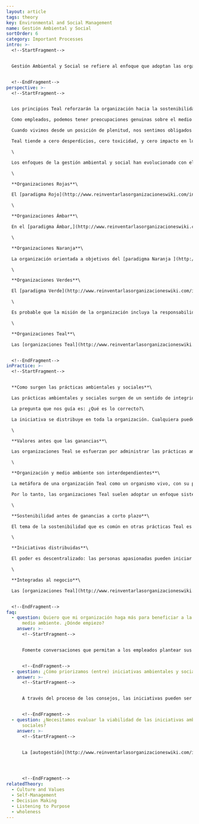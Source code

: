 ```yaml
---
layout: article
tags: theory
key: Environmental and Social Management
name: Gestión Ambiental y Social
sortOrder: 6
category: Important Processes
intro: >-
  <!--StartFragment-->


  Gestión Ambiental y Social se refiere al enfoque que adoptan las organizaciones Teal en cuanto a su impacto ambiental y social. Hoy en día muchas compañías están incluyendo la responsabilidad social corporativa, el valor compartido estratégico (shared Value), y la información estandarizada en sus procesos principales. Algunos de ellos consideran que la sostenibilidad y la agenda de los Objetivos de Desarrollo Sostenible forman parte de su estrategia.


  <!--EndFragment-->
perspective: >-
  <!--StartFragment-->


  Los principios Teal reforzarán la organización hacia la sostenibilidad, porque los impactos sociales y ambientales serán parte de la vida cotidiana. Desde una perspectiva Teal - Evolutivo, todo comienza con la rectitud interior.\

  Como empleados, podemos tener preocupaciones genuinas sobre el medio ambiente y las comunidades en las que trabajamos. En las Organizaciones Teal, el poder es descentralizado; Por lo tanto, las iniciativas ambientales y sociales pueden ser iniciadas por personas apasionadas que unen fuerzas desde cualquier lugar de la organización.\

  Cuando vivimos desde un posición de plenitud, nos sentimos obligados a hacer nuestra parte para sanar nuestra relación rota con la vida en todas sus formas.\

  Teal tiende a cero desperdicios, cero toxicidad, y cero impacto en los ecosistemas Por el momento, iniciativas como el B-Corps y la constitución de Holacracy ofrecen interesantes caminos para el liderazgo Teal.\

  \

  Los enfoques de la gestión ambiental y social han evolucionado con el tiempo, desde cómo se puede utilizar o explotar un recurso hasta cómo se puede servir.\

  \

  **Organizaciones Rojas**\

  El [paradigma Rojo](http://www.reinventarlasorganizacioneswiki.com/index.php?title=El_paradigma_Rojo_y_las_Organizaciones "El paradigma Rojo y las Organizaciones") se basa en la gestión social a través del poder. La organización está sujeta a la naturaleza y al medio ambiente, que podría dictar ritmos tribales. El Rojo ve el ambiente a través del filtro del potencial de uso. ¿Qué en el ambiente está abierto para ser adquirido, para que podamos aumentar nuestra capacidad de sobrevivir y prosperar?\

  \

  **Organizaciones Ámbar**\

  En el [paradigma Ámbar,](http://www.reinventarlasorganizacioneswiki.com/index.php?title=El_Paradigma_%C3%81mbar_y_las_Organizaciones "El Paradigma Ámbar y las Organizaciones") las organizaciones tienden a ser autónomas, separadas del mundo exterior y dirigidas por una jerarquía. Las prioridades sociales favorecen a aquellos con estatus basado en el nacimiento, la educación y el género. El ambiente es visto como predecible y las organizaciones buscan formas de controlarlo para su beneficio, por ejemplo en proyectos de riego. Con Ámbar, surgieron las primeras culturas altas del mundo. Las estructuras estables y los procesos a largo plazo introducidos trajeron cambios sin precedentes a la estructura social y su potencial.\

  \

  **Organizaciones Naranja**\

  La organización orientada a objetivos del [paradigma Naranja ](http://www.reinventarlasorganizacioneswiki.com/index.php?title=El_Paradigma_Naranja_y_las_Organizaciones "El Paradigma Naranja y las Organizaciones")se centra en resolver problemas tangibles. El crecimiento es una consecuencia de alcanzar con éxito sus objetivos, con un excedente de recursos (beneficio). No alcanzar los objetivos durante un tiempo, trae como resultado la muerte de la organización. Existe la creencia de que las organizaciones más fuertes y mejores sobrevivirán. En las organizaciones Naranja, los esfuerzos sociales y ambientales suelen estar enfocados a asegurar el cumplimiento de las obligaciones legales. Esto no implica necesariamente que Naranja rechace el valor de estas causas. Más bien, estas organizaciones sólo pueden justificar tomar acciones que beneficien a la sociedad y al medio ambiente si estas acciones también contribuyen a los objetivos de la organización. Para Naranja, tales iniciativas necesitarían de otra manera su propia organización, con objetivos que incluyan esas metas. Algunas organizaciones Naranja han adoptado constructivamente las prácticas de Responsabilidad Social Corporativa. Algunas contribuciones han sido notables. Las organizaciones Naranja usan con frecuencia sus iniciativas de RSC para apoyar su imagen de marca a través del marketing.\

  \

  **Organizaciones Verdes**\

  El [paradigma Verde](http://www.reinventarlasorganizacioneswiki.com/index.php?title=El_Paradigma_Verde_y_las_Organizaciones "El Paradigma Verde y las Organizaciones") considera a la comunidad (y, por extensión, al medio ambiente) como una parte interesada en el negocio. El impulso pluralista Verde significa que es importante no sólo tener éxito como organización, sino también levantar a otros para que también puedan tener más éxito. El diálogo con las partes interesadas forma parte de las organizaciones verdes y, en su momento, es uno de los temas centrales de las estrategias de RSE\

  \

  Es probable que la misión de la organización incluya la responsabilidad social. Por ejemplo, las organizaciones Verdes podrían trabajar con proveedores de países en desarrollo para mantener condiciones de trabajo humanas. Pueden centrarse en su huella de carbono o esforzarse para que los productos y envases sean reciclables.\

  \

  **Organizaciones Teal**\

  Las [organizaciones Teal](http://www.reinventarlasorganizacioneswiki.com/index.php?title=El_Paradigma_Teal_y_las_organizaciones "El Paradigma Teal y las organizaciones") se ven a sí mismas como parte de un sistema vivo. Eso incluye no sólo la organización misma, sino también el entorno que la rodea. Por lo tanto, las organizaciones Teal a menudo toman medidas para mejorar también su entorno: • La responsabilidad social y ambiental surge de lo que se percibe como "lo correcto", basado en los valores de la organización. • Se toman medidas significativas para reducir los residuos, la toxicidad y otros impactos en la biosfera. • Las nuevas prácticas pueden surgir de cualquier parte de la organización. • El costo no tiene que ser el principal factor determinante. A medida que la sociedad en su conjunto se desplaza hacia el paradigma Teal Evolutivo, podemos ver más experimentos legales a lo largo de la línea de constitución de la Holacracy y B-Corps. En el capítulo final de su libro, Laloux especula acerca de un cambio aún más profundo: Tal vez en una sociedad Teal, ya no pensaríamos en términos de propiedad, sino en términos de mayordomía? Este cambio tendría profundas implicaciones en términos de propiedad legal de las organizaciones. Sólo el tiempo dirá si y cómo se desarrollará tal escenario.


  <!--EndFragment-->
inPractice: >-
  <!--StartFragment-->


  **Como surgen las prácticas ambientales y sociales**\

  Las prácticas ambientales y sociales surgen de un sentido de integridad personal y corporativa.\

  La pregunta que nos guía es: ¿Qué es lo correcto?\

  La iniciativa se distribuye en toda la organización. Cualquiera puede percibir lo que se necesita y elevarlo.\

  \

  **Valores antes que las ganancias**\

  Las organizaciones Teal se esfuerzan por administrar las prácticas ambientales y sociales antes que las ganancias. Como dijo AES en una audiencia pública: "Si la empresa percibe un conflicto entre ... valores y ganancias, tratará de adherirse a sus valores -incluso si hacerlo podría traer una disminución en las ganancias o una pérdida de oportunidades".\

  \

  **Organización y medio ambiente son interdependientes**\

  La metáfora de una organización Teal como un organismo vivo, con su propio propósito e intención, se extiende al ambiente. Tanto la organización como el medio ambiente en el que vive se consideran parte de un sistema vivo. Como tal, la organización depende de su entorno y de las estructuras sociales que lo afectan. Es decir, la organización no puede prosperar sin un ambiente saludable.\

  Por lo tanto, las organizaciones Teal suelen adoptar un enfoque sistémico para mejorar el medio ambiente o las estructuras sociales en las que la organización está activa, especialmente cuando ese entorno es necesario para lograr el propósito de la organización.\

  \

  **Sostenibilidad antes de ganancias a corto plazo**\

  El tema de la sostenibilidad que es común en otras prácticas Teal es también prominente en el área de gestión ambiental y social. Teal insiste en un enfoque sostenible a largo plazo para ofrecer valor. Una de las razones es que Teal siente que la explotación de la vida misma para ganancias financieras a corto plazo es inmoral. Poner en riesgo el potencial futuro del propósito se considera imprudente y es un error hacerlo. Teal a menudo toma medidas proactivas para mejorar el medio ambiente y los aspectos sociales de su entorno a largo plazo - con el fin de aumentar la sostenibilidad del propósito - incluso si no puede haber beneficios en el plazo inmediato.\

  \

  **Iniciativas distribuidas**\

  El poder es descentralizado: las personas apasionadas pueden iniciar la actividad desde cualquier parte de la organización. Cuando [Patagonia ](http://www.patagonia.com/es_US)trasladó su almacén a Reno, cuatro empleados notaron que la mayor parte de las tierras silvestres de Nevada no eran Área protegida. Ellos desencadenaron una iniciativa que resultó en 1,2 millones de acres de naturaleza salvaje protegida.\

  \

  **Integradas al negocio**\

  Las [organizaciones Teal](http://www.reinventarlasorganizacioneswiki.com/index.php?title=El_Paradigma_Teal_y_las_organizaciones "El Paradigma Teal y las organizaciones") no tienen (normalmente) unidades separadas para la Responsabilidad Social Corporativa. Buurtzorg agrega nuevos servicios en respuesta a necesidades sociales emergentes detectadas por las enfermeras, por ejemplo, para ayudar a los pacientes de Alzheimer a manejar las tareas domésticas.


  <!--EndFragment-->
faq:
  - question: Quiero que mi organización haga más para beneficiar a la sociedad y al
      medio ambiente. ¿Dónde empiezo?
    answer: >-
      <!--StartFragment-->


      Fomente conversaciones que permitan a los empleados plantear sus preocupaciones. Cree un entorno que defienda nuevas prácticas. Las iniciativas sociales y ambientales surgen cuando estos valores están alineados con el propósito de la organización.


      <!--EndFragment-->
  - question: ¿Cómo priorizamos (entre) iniciativas ambientales y sociales?
    answer: >-
      <!--StartFragment-->


      A través del proceso de los consejos, las iniciativas pueden ser evaluadas para ajustarse a los valores y el propósito evolutivo en primer lugar. Otros criterios podrían incluir el impacto, la urgencia y la asequibilidad.


      <!--EndFragment-->
  - question: ¿Necesitamos evaluar la viabilidad de las iniciativas ambientales y
      sociales?
    answer: >-
      <!--StartFragment-->


      La [autogestión](http://www.reinventarlasorganizacioneswiki.com/index.php?title=Autogesti%C3%B3n "Autogestión") trabaja para equilibrar el gasto de acuerdo con los valores y el propósito. La integridad de los empleados y el sentido de la autocensura trabajan juntos para asegurar que el gasto esté alineado. Así como las [organizaciones Teal ](http://www.reinventarlasorganizacioneswiki.com/index.php?title=El_Paradigma_Teal_y_las_organizaciones "El Paradigma Teal y las organizaciones")no miden la rendición de cuentas de acuerdo a múltiples líneas de fondo, la autogestión guía el gasto dentro de la capacidad empresarial. Las organizaciones Teal sienten y responden. Los presupuestos se utilizan para tomar decisiones; No para controlar las variaciones.




      <!--EndFragment-->
relatedTheory:
  - Culture and Values
  - Self-Management
  - Decision Making
  - Listening to Purpose
  - wholeness
---
```

